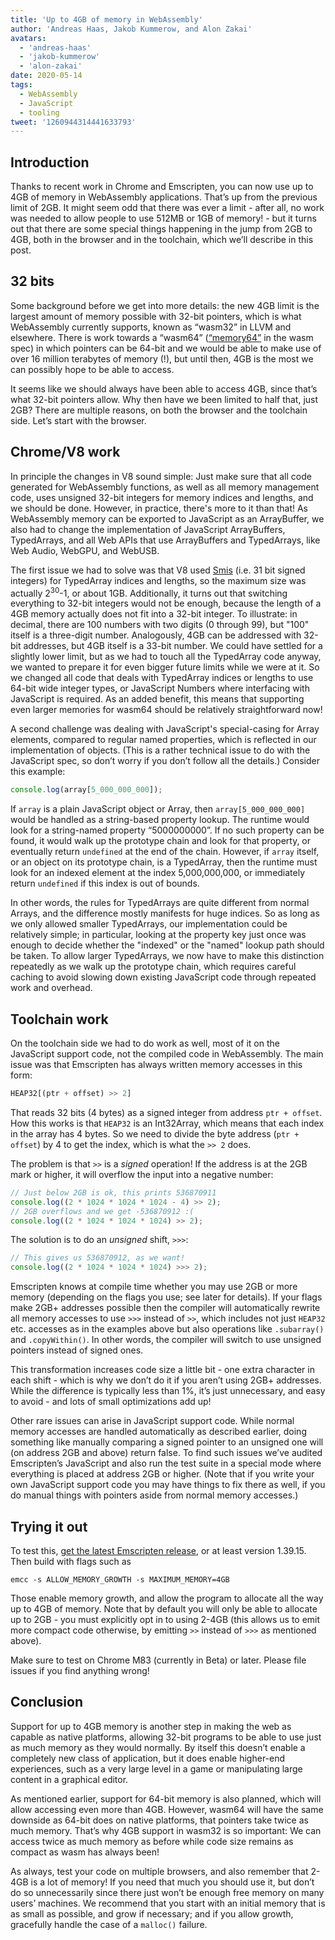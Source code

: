 ```yaml
---
title: 'Up to 4GB of memory in WebAssembly'
author: 'Andreas Haas, Jakob Kummerow, and Alon Zakai'
avatars:
  - 'andreas-haas'
  - 'jakob-kummerow'
  - 'alon-zakai'
date: 2020-05-14
tags:
  - WebAssembly
  - JavaScript
  - tooling
tweet: '1260944314441633793'
---
```


## Introduction

Thanks to recent work in Chrome and Emscripten, you can now use up to 4GB of memory in WebAssembly applications. That’s up from the previous limit of 2GB. It might seem odd that there was ever a limit - after all, no work was needed to allow people to use 512MB or 1GB of memory! - but it turns out that there are some special things happening in the jump from 2GB to 4GB, both in the browser and in the toolchain, which we’ll describe in this post.

## 32 bits

Some background before we get into more details: the new 4GB limit is the largest amount of memory possible with 32-bit pointers, which is what WebAssembly currently supports, known as “wasm32” in LLVM and elsewhere. There is work towards a “wasm64” ([“memory64”](https://github.com/WebAssembly/memory64/blob/master/proposals/memory64/Overview.md) in the wasm spec) in which pointers can be 64-bit and we would be able to make use of over 16 million terabytes of memory (!), but until then, 4GB is the most we can possibly hope to be able to access.

It seems like we should always have been able to access 4GB, since that’s what 32-bit pointers allow. Why then have we been limited to half that, just 2GB? There are multiple reasons, on both the browser and the toolchain side. Let’s start with the browser.

## Chrome/V8 work

In principle the changes in V8 sound simple: Just make sure that all code generated for WebAssembly functions, as well as all memory management code, uses unsigned 32-bit integers for memory indices and lengths, and we should be done. However, in practice, there's more to it than that! As WebAssembly memory can be exported to JavaScript as an ArrayBuffer, we also had to change the implementation of JavaScript ArrayBuffers, TypedArrays, and all Web APIs that use ArrayBuffers and TypedArrays, like Web Audio, WebGPU, and WebUSB.

The first issue we had to solve was that V8 used [Smis](https://v8.dev/blog/pointer-compression#value-tagging-in-v8) (i.e. 31 bit signed integers) for TypedArray indices and lengths, so the maximum size was actually 2<sup>30</sup>-1, or about 1GB. Additionally, it turns out that switching everything to 32-bit integers would not be enough, because the length of a 4GB memory actually does not fit into a 32-bit integer. To illustrate: in decimal, there are 100 numbers with two digits (0 through 99), but "100" itself is a three-digit number. Analogously, 4GB can be addressed with 32-bit addresses, but 4GB itself is a 33-bit number. We could have settled for a slightly lower limit, but as we had to touch all the TypedArray code anyway, we wanted to prepare it for even bigger future limits while we were at it. So we changed all code that deals with TypedArray indices or lengths to use 64-bit wide integer types, or JavaScript Numbers where interfacing with JavaScript is required. As an added benefit, this means that supporting even larger memories for wasm64 should be relatively straightforward now!

A second challenge was dealing with JavaScript's special-casing for Array elements, compared to regular named properties, which is reflected in our implementation of objects. (This is a rather technical issue to do with the JavaScript spec, so don’t worry if you don’t follow all the details.) Consider this example:

```javascript
console.log(array[5_000_000_000]);
```

If `array` is a plain JavaScript object or Array, then `array[5_000_000_000]` would be handled as a string-based property lookup. The runtime would look for a string-named property “5000000000”. If no such property can be found, it would walk up the prototype chain and look for that property, or eventually return `undefined` at the end of the chain. However, if `array` itself, or an object on its prototype chain, is a TypedArray, then the runtime must look for an indexed element at the index 5,000,000,000, or immediately return `undefined` if this index is out of bounds.

In other words, the rules for TypedArrays are quite different from normal Arrays, and the difference mostly manifests for huge indices. So as long as we only allowed smaller TypedArrays, our implementation could be relatively simple; in particular, looking at the property key just once was enough to decide whether the "indexed" or the "named" lookup path should be taken. To allow larger TypedArrays, we now have to make this distinction repeatedly as we walk up the prototype chain, which requires careful caching to avoid slowing down existing JavaScript code through repeated work and overhead.

## Toolchain work

On the toolchain side we had to do work as well, most of it on the JavaScript support code, not the compiled code in WebAssembly. The main issue was that Emscripten has always written memory accesses in this form:

```javascript
HEAP32[(ptr + offset) >> 2]
```

That reads 32 bits (4 bytes) as a signed integer from address `ptr + offset`. How this works is that `HEAP32` is an Int32Array, which means that each index in the array has 4 bytes. So we need to divide the byte address (`ptr + offset`) by 4 to get the index, which is what the `>> 2` does.

The problem is that `>>` is a *signed* operation! If the address is at the 2GB mark or higher, it will overflow the input into a negative number:

```javascript
// Just below 2GB is ok, this prints 536870911
console.log((2 * 1024 * 1024 * 1024 - 4) >> 2);
// 2GB overflows and we get -536870912 :(
console.log((2 * 1024 * 1024 * 1024) >> 2);
```

The solution is to do an *unsigned* shift, `>>>`:

```javascript
// This gives us 536870912, as we want!
console.log((2 * 1024 * 1024 * 1024) >>> 2);
```

Emscripten knows at compile time whether you may use 2GB or more memory (depending on the flags you use; see later for details). If your flags make 2GB+ addresses possible then the compiler will automatically rewrite all memory accesses to use `>>>` instead of `>>`, which includes not just `HEAP32` etc. accesses as in the examples above but also operations like `.subarray()` and `.copyWithin()`. In other words, the compiler will switch to use unsigned pointers instead of signed ones.

This transformation increases code size a little bit - one extra character in each shift - which is why we don’t do it if you aren’t using 2GB+ addresses. While the difference is typically less than 1%, it’s just unnecessary, and easy to avoid - and lots of small optimizations add up!

Other rare issues can arise in JavaScript support code. While normal memory accesses are handled automatically as described earlier, doing something like manually comparing a signed pointer to an unsigned one will (on address 2GB and above) return false. To find such issues we’ve audited Emscripten’s JavaScript and also run the test suite in a special mode where everything is placed at address 2GB or higher. (Note that if you write your own JavaScript support code you may have things to fix there as well, if you do manual things with pointers aside from normal memory accesses.)

## Trying it out

To test this, [get the latest Emscripten release](https://emscripten.org/docs/getting_started/downloads.html), or at least version 1.39.15. Then build with flags such as

```
emcc -s ALLOW_MEMORY_GROWTH -s MAXIMUM_MEMORY=4GB
```

Those enable memory growth, and allow the program to allocate all the way up to 4GB of memory. Note that by default you will only be able to allocate up to 2GB - you must explicitly opt in to using 2-4GB (this allows us to emit more compact code otherwise, by emitting `>>` instead of `>>>` as mentioned above).

Make sure to test on Chrome M83 (currently in Beta) or later. Please file issues if you find anything wrong!

## Conclusion

Support for up to 4GB memory is another step in making the web as capable as native platforms, allowing 32-bit programs to be able to use just as much memory as they would normally. By itself this doesn’t enable a completely new class of application, but it does enable higher-end experiences, such as a very large level in a game or manipulating large content in a graphical editor.

As mentioned earlier, support for 64-bit memory is also planned, which will allow accessing even more than 4GB. However, wasm64 will have the same downside as 64-bit does on native platforms, that pointers take twice as much memory. That’s why 4GB support in wasm32 is so important: We can access twice as much memory as before while code size remains as compact as wasm has always been!

As always, test your code on multiple browsers, and also remember that 2-4GB is a lot of memory! If you need that much you should use it, but don’t do so unnecessarily since there just won’t be enough free memory on many users’ machines. We recommend that you start with an initial memory that is as small as possible, and grow if necessary; and if you allow growth, gracefully handle the case of a `malloc()` failure.
